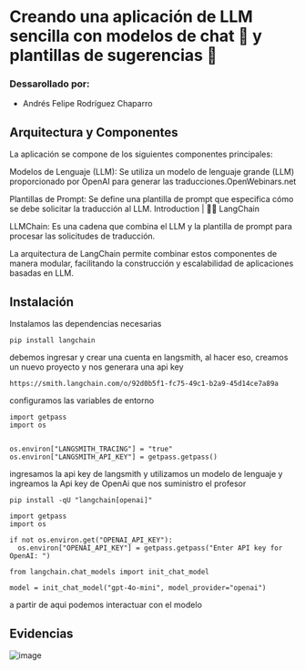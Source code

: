 # Creando una aplicación de LLM sencilla con modelos de chat 🤖 y plantillas de sugerencias 📝

### Dessarollado por: 
* Andrés Felipe Rodríguez Chaparro

## Arquitectura y Componentes
La aplicación se compone de los siguientes componentes principales:

Modelos de Lenguaje (LLM): Se utiliza un modelo de lenguaje grande (LLM) proporcionado por OpenAI para generar las traducciones.​
OpenWebinars.net

Plantillas de Prompt: Se define una plantilla de prompt que especifica cómo se debe solicitar la traducción al LLM.​
Introduction | 🦜️🔗 LangChain

LLMChain: Es una cadena que combina el LLM y la plantilla de prompt para procesar las solicitudes de traducción.​

La arquitectura de LangChain permite combinar estos componentes de manera modular, facilitando la construcción y escalabilidad de aplicaciones basadas en LLM.

## Instalación

Instalamos las dependencias necesarias

```
pip install langchain
```

debemos ingresar y crear una cuenta en langsmith, al hacer eso, creamos un nuevo proyecto y nos generara una api key

```
https://smith.langchain.com/o/92d0b5f1-fc75-49c1-b2a9-45d14ce7a89a
```

configuramos las variables de entorno

```
import getpass
import os


os.environ["LANGSMITH_TRACING"] = "true"
os.environ["LANGSMITH_API_KEY"] = getpass.getpass()
```
ingresamos la api key de langsmith y utilizamos un modelo de lenguaje y ingreamos la Api key de OpenAi que nos suministro el profesor

```
pip install -qU "langchain[openai]"

import getpass
import os

if not os.environ.get("OPENAI_API_KEY"):
  os.environ["OPENAI_API_KEY"] = getpass.getpass("Enter API key for OpenAI: ")

from langchain.chat_models import init_chat_model

model = init_chat_model("gpt-4o-mini", model_provider="openai")
```
a partir de aqui podemos interactuar con el modelo

## Evidencias 

![image](https://github.com/user-attachments/assets/38fd3ca5-73ff-4ede-8001-ec164fe76964)



